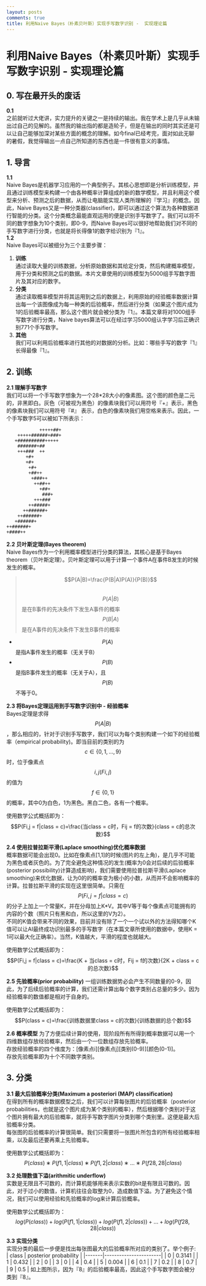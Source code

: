 ```yaml
---
layout: posts
comments: true
title: 利用Naive Bayes（朴素贝叶斯）实现手写数字识别 -  实现理论篇
---
```

<script type="text/javascript" src="http://cdn.mathjax.org/mathjax/latest/MathJax.js?config=default"></script>
# 利用Naive Bayes（朴素贝叶斯）实现手写数字识别 - 实现理论篇
## 0. 写在最开头的废话
**0.1**  
之前就听过大佬讲，实力提升的关键之一是持续的输出。我在学术上是几乎从未输出过自己的见解的。虽然我的输出指的都是造轮子，但是在输出的同时其实还是可以让自己能够加深对某些方面的概念的理解。如今final已经考完，面对如此无聊的暑假，我觉得输出一点自己所知道的东西也是一件很有意义的事情。

## 1. 导言
**1.1**  
Naive Bayes是机器学习应用的一个典型例子。其核心思想即是分析训练模型，并且通过训练模型来构建一个由各种概率计算组成的新的数学模型，并且利用这个模型来分析、预测之后的数据，从而让电脑能实现人类所理解的『学习』的概念。因此，Naive Bayes又是一种分类器(classifier)，即可以通过这个算法为各种数据进行智能的分类。这个分类概念最能直观运用的便是识别手写数字了。我们可以将不同的数字想象为10个类别，即0-9，而Naive Bayes可以很好地帮助我们对不同的手写数字进行分类，也就是将长得像1的数字给识别为『1』。  
**1.2**  
Naive Bayes可以被细分为三个主要步骤：
1. **训练**  
 通过读取大量的训练数据，分析原始数据和其给定分类，然后构建概率模型，用于分类和预测之后的数据。本片文章使用的训练模型为5000组手写数字图片及其对应的数字。
2. **分类**  
 通过读取概率模型并将其运用到之后的数据上，利用原始的经验概率数据计算出每一个该图像成为每一种类的后验概率，然后进行分类（如果这个图片成为1的后验概率最高，那么这个图片就会被分类为『1』。本篇文章将对1000组手写数字进行分类，Naive bayes算法可以在经过学习5000组认字学习后正确识别771个手写数字。
3. **其他**  
 我们可以利用后验概率进行其他的对数据的分析。比如：哪些手写的数字『1』长得最像『1』。  

## 2. 训练
**2.1 理解手写数字**  
我们可以将一个手写数字想象为一个28*28大小的像素图。这个图的颜色是二元的，非黑即白。灰色（可被视为黑色）的像素块我们可以用符号『+』表示，黑色的像素块我们可以用符号『#』 表示，白色的像素块我们用空格来表示。因此，一个手写数字5可以被如下所表示：  







                +++++##+    
        +++++######+###+    
       +##########+++++     
        #######+##          
        +++###  ++          
           +#+              
           +#+              
            +#+             
            +##++           
             +###++         
              ++##++        
                +##+        
                 ###+       
              +++###        
            ++#####+        
          ++######+         
        ++######+           
       +######+             
    ++######+               
    +####++                 






**2.2  贝叶斯定理(Bayes theorem)**  
Naive Bayes作为一个利用概率模型进行分类的算法，其核心是基于Bayes theorem（贝叶斯定理）。贝叶斯定理可以用于计算一个事件A在事件B发生的时候发生的概率。  
> $$P(A|B)=\frac{P(B|A)P(A)}{P(B)}$$    
$$P(A|B)$$是在B事件的先决条件下发生A事件的概率  
$$P(B|A)$$是在A事件的先决条件下发生B事件的概率  
* $$P(A)$$是指A事件发生的概率（无关于B）  
* $$P(B)$$是指B事件发生的概率（无关于A），且$$P(B)$$不等于0。   


**2.3 将Bayes定理运用到手写数字识别中 - 经验概率**  
Bayes定理是求得$$P(A|B)$$，那么相应的，针对于识别手写数字，我们可以为每个类别构建一个如下的经验概率（empirical probability)。即当目前的类别的为$$c\in\{0, 1, ..., 9\}$$时，位于像素点$$i,j (Fi,j)$$的值为$$f\in\{0,1\}$$的概率，其中0为白色，1为黑色。黑白二色，各有一个概率。  

使用数学公式概括即为：      
$$P(Fi,j = f|class = c)=\frac{当class = c时，Fij = f的次数}{class = c的总次数}$$

**2.4 使用拉普拉斯平滑(Laplace smoothing)优化概率数据**  
概率数据可能会出现0。比如在像素点[1,1]的时候(图片的左上角)，是几乎不可能为黑色或者灰色的。为了完全避免这种情况的发生(概率为0会对后续的后验概率(posterior possibility)计算造成影响)，我们需要使用拉普拉斯平滑(Laplace smoothing)来优化数据，让为0的的概率变为极小的小数，从而并不会影响概率的计算。拉普拉斯平滑的实现在这里很简单。只需在$$P(Fi,j = f|class = c)$$的分子上加上一个常量K，并在分母加上K*V。其中V等于每个像素点可能拥有的内容的个数（照片只有黑和白，所以这里的V为2）。  
不同的K值会带来不同的效果，目前并没有除了一个一个试以外的方法得知哪个K值可以让AI最终成功识别最多的手写数字（在本篇文章所使用的数据中，使用K = 1可以最大化正确率）。当然，K值越大，平滑的程度也就越大。

使用数学公式概括即为：      
$$P(Fi,j = f|class = c)=\frac{K + 当class = c时，Fij = f的次数}{2K + class = c的总次数}$$  

**2.5 先验概率(prior probability)**
一组训练数据势必会产生不同数量的0-9，因此，为了后续后验概率的计算，我们还需计算出每个数字类别占总量的多少。因为经验概率的数值都是相对于自身的。

使用数学公式概括即为：      
$$P(class = c)=\frac{训练数据里class = c的次数}{训练数据的总个数}$$

**2.6 概率模型**
为了方便后续计算的使用，现阶段所有所得到概率数据可以用一个四维数组存放经验概率，然后由一个一位数组存放先验概率。  
存放经验概率的四个维度为：[像素点i][像素点j][类别(0-9)][颜色(0-1)]。  
存放先验概率即为十个不同数字类别。  

## 3. 分类
**3.1 最大后验概率分类(Maximum a posteriori (MAP) classification)**  
在得到所有的概率数据模型之后，我们可以计算每张图片的后验概率（posterior probabilities，也就是这个图片成为某个类别的概率），然后根据哪个类别对于这个图片拥有最大的后验概率，就将手写数字图片分类到哪个类别里。这便是最大后验概率分类。  
每张图的后验概率的计算很简单。我们只需要将一张图片所包含的所有经验概率相乘，以及最后还要再乘上先验概率。  

使用数学公式概括即为：   
$$P(class) ∗ P(f1,1|class) ∗ P(f1,2|class) ∗ ... ∗ P(f28,28|class)$$  

**3.2 处理数值下溢(arithmitic underflow)**  
实数是无限且不可数的，而计算机能够用来表示实数的bit是有限且可数的。因此，对于过小的数值，计算机往往会取整为0，造成数值下溢。为了避免这个情况，我们可以使用经验和先验概率的log来计算后验概率。

使用数学公式概括即为：   
$$log(P(class)) + log(P(f1,1|class)) + log(P(f1,2|class)) + ... + log(P(f28,28|class))$$

**3.3 实现分类**  
实现分类的最后一步便是找出每张图最大的后验概率所对应的类别了。举个例子:  
| class | posterior probability |
|-------|-----------------------|
| 0     | 0.3141                |
| 1     | 0.432                 |
| 2     | 0                     |
| 3     | 0                     |
| 4     | 0.4                   |
| 5     | 0.004                 |
| 6     | 0.1                   |
| 7     | 0.2                   |
| 8     | 0.7                   |
| 9     | 0.5                   |
如上图所示，因为『8』的后验概率最高，因此这个手写数字图会被分类到『8』。
